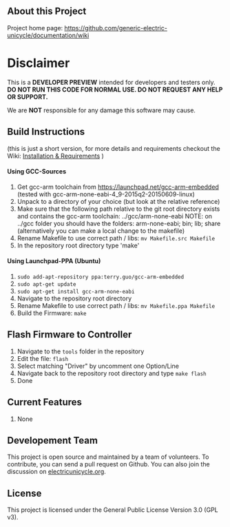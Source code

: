 About this Project
------------------
Project home page: https://github.com/generic-electric-unicycle/documentation/wiki

Disclaimer
==========

This is a **DEVELOPER PREVIEW** intended for developers and testers only.
**DO NOT RUN THIS CODE FOR NORMAL USE. DO NOT REQUEST ANY HELP OR SUPPORT.**

We are **NOT** responsible for any damage this software may cause. 

Build Instructions
-------------------------
(this is just a short version, for more details and requirements checkout the Wiki: [Installation & Requirements](https://github.com/generic-electric-unicycle/documentation/wiki/Installation-Requirements) )

#### Using GCC-Sources

1. Get gcc-arm toolchain from https://launchpad.net/gcc-arm-embedded
   (tested with gcc-arm-none-eabi-4_9-2015q2-20150609-linux)
2. Unpack to a directory of your choice (but look at the relative reference)
3. Make sure that the following path relative to the git root directory
   exists and contains the gcc-arm toolchain:
   ../gcc/arm-none-eabi
   NOTE: on ../gcc folder you should have the folders: arm-none-eabi; bin; lib; share
   (alternatively you can make a local change to the makefile)
4. Rename Makefile to use correct path / libs: `mv Makefile.src Makefile`
5. In the repository root directory type 'make'



#### Using Launchpad-PPA (Ubuntu)

1. `sudo add-apt-repository ppa:terry.guo/gcc-arm-embedded`
2. `sudo apt-get update`
3. `sudo apt-get install gcc-arm-none-eabi`
4. Navigate to the repository root directory
5. Rename Makefile to use correct path / libs: `mv Makefile.ppa Makefile`
6. Build the Firmware: `make`


Flash Firmware to Controller
----------------------------
1. Navigate to the `tools` folder in the repository
2. Edit the file: `flash`
3. Select matching "Driver" by uncomment one Option/Line
4. Navigate back to the repository root directory and type `make flash`
5. Done


Current Features
----------------
1. None


Developement Team
-----------------
This project is open source and maintained by a team of volunteers.
To contribute, you can send a pull request on Github. You can also join the discussion on [electricunicycle.org](http://forum.electricunicycle.org/topic/1109-firmware).


License
-------
This project is licensed under the General Public License Version 3.0 (GPL v3).
